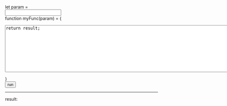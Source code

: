 <script src="./a.js"></script>

let param =  
<input type="text" id="param"/>  
function myFunc(param) = {  
<textarea id='func' rows="10" cols="100">
return result;
</textarea>  
}  
<button id='run' onclick='onRunClick()'>run</button>  
- - -  
result:  
<div id='result' width='400' height='100'></div>
